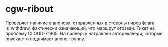 # cgw-ribout

Проверяет наличие в анонсах, отправленных в стороны пиров флага is_withdraw, фактически означающий, что маршрут отозван. Тикет на проблему CLOUD-71905. На проверку натравлен авторекавери, который опускает и поднимает анонс-группу.
